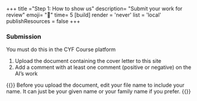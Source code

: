 +++
title ="Step 1: How to show us"
description= "Submit your work for review"
emoji= "📩"
time= 5
[build]
  render = 'never'
  list = 'local'
  publishResources = false 
+++

### Submission

You must do this in the CYF Course platform

1. Upload the document containing the cover letter to this site
2. Add a comment with at least one comment (positive or negative) on the AI’s work

{{<note type="tip" title="Personalise your URLs">}}
Before you upload the document, edit your file name to include your name. It can just be your given name or your family name if you prefer.
{{</note>}}
